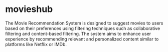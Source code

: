 # movieshub
The Movie Recommendation System is designed to suggest movies to users based on their preferences using filtering techniques such as collaborative filtering and content-based filtering. The system aims to enhance user experience by recommending relevant and personalized content similar to platforms like Netflix or IMDb.
